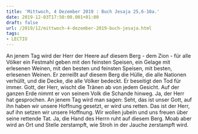 ```yaml
---
title: 'Mittwoch, 4 Dezember 2019 : Buch Jesaja 25,6-10a.'
date: 2019-12-03T17:50:00.001+01:00
draft: false
url: /2019/12/mittwoch-4-dezember-2019-buch-jesaja.html
tags: 
- LECTIO
---
```


An jenem Tag wird der Herr der Heere auf diesem Berg - dem Zion - für alle Völker ein Festmahl geben mit den feinsten Speisen, ein Gelage mit erlesenen Weinen, mit den besten und feinsten Speisen, mit besten, erlesenen Weinen. Er zerreißt auf diesem Berg die Hülle, die alle Nationen verhüllt, und die Decke, die alle Völker bedeckt. Er beseitigt den Tod für immer. Gott, der Herr, wischt die Tränen ab von jedem Gesicht. Auf der ganzen Erde nimmt er von seinem Volk die Schande hinweg. Ja, der Herr hat gesprochen. An jenem Tag wird man sagen: Seht, das ist unser Gott, auf ihn haben wir unsere Hoffnung gesetzt, er wird uns retten. Das ist der Herr, auf ihn setzen wir unsere Hoffnung. Wir wollen jubeln und uns freuen über seine rettende Tat. Ja, die Hand des Herrn ruht auf diesem Berg. Moab aber wird an Ort und Stelle zerstampft, wie Stroh in der Jauche zerstampft wird.